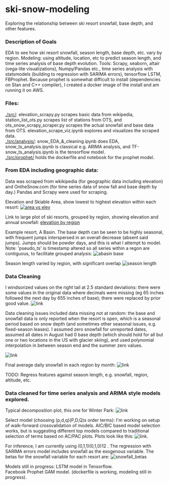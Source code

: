 # ski-snow-modeling
Exploring the relationship between ski resort snowfall, base depth, and other features. 

### Description of Goals
EDA to see how ski resort snowfall, season length, base depth, etc. vary by region. Modeling: using altitude, location, etc to predict season length, and time series analysis of base depth evolution.
Tools: Scrapy, seaborn, altair (vega-lite visualizations), Numpy/Pandas etc., time series analysis with statsmodels (building to regression with SARIMA errors), tensorflow LSTM, FBProphet. Because prophet is somewhat difficult to install (dependencies on Stan and C++ compiler), I created a docker image of the install and am running it on AWS. 

### Files:
[./src/](./src/): elevation_scrapy.py scrapes basic data from wikipedia, station_list_ots.py scrapes list of stations from OTS, and ots_snow_scrapy_scraper.py scrapes the actual snowfall and base data from OTS. elevation_scrape_viz.ipynb explores and visualizes the scraped data.  
[./src/analysis/](./src/analysis/): snow_EDA_&_cleaning.ipynb does EDA, snow_ts_analysis.ipynb is classical e.g. ARIMA analysis, and TF-snow_ts_analysis.ipynb is the tensorflow model.  
[./src/prophet/](./src/prophet/) holds the dockerfile and notebook for the prophet model.

### From EDA including geographic data:
Data was scraped from wkikipedia (for geographic data including elevation) and OntheSnow.com (for time series data of snow fall and base depth by day.) Pandas and Scrapy were used for scraping. 

Elevation and Skiable Area, show lowest to highest elevation within each resort: [![area vs elev](./resources/elevation_vs_area.png)](https://rawcdn.githack.com/chrisoyer/ski-snow-modeling/dbed27325d79cea4744d246df3ae58258a8025d4/resources/elevation_area.html "Click for interactive version")

Link to large plot of ski resorts, grouped by region, showing elevation and annual snowfall: [elevation by region](https://rawcdn.githack.com/chrisoyer/ski-snow-modeling/dbed27325d79cea4744d246df3ae58258a8025d4/resources/altitude_and_snowfall_by_region.html "Click for interactive version")

Example resort, A Basin. The base depth can be seen to be highly seasonal, with frequent jumps interspersed in an overall decrease (absent said jumps). Jumps should be powder days, and this is what I attempt to model. Note: 'pseudo_ts' is timestamp altered so all series within a regon are contiguous, to facilitate grouped analysis: ![abasin base](./resources/Abasin_viz.png)

Season length varied by region, with significant overlap ![season length](./resources/season_length.png)

### Data Cleaning
I windsorized values on the right tail at 2.5 standard deviations: there were some values in the original data where decimals were missing (eg 65 inches followed the next day by 655 inches of base); there were replaced by prior good value. 
![link](./resources/log_base.png)

Data cleaning issues included data missing not at random: the base and snowfall data is only reported when the resort is open, which is a seasonal period based on snow depth (and sometimes other seasonal issues, e.g. fixed-season leases). I assumed zero snowfall for unreported dates, assumed all dates in August had 0 base depth (which should hold for all but one or two locations in the US with glacier skiing), and used polynomial interpolation in between season end and the summer zero values. 

![link](./resources/interpolated_data.png)

Final average daily snowfall in each region by month: ![link](./resources/daily_snowfall.png)

TODO: Regress features against season length, e.g. snowfall, region, altitude, etc. 

### Data cleaned for time series analysis and ARIMA style models explored. 

Typical decomposition plot, this one for Winter Park: ![link](./resources/WP_decomposition.png)

Select model (choosing (p,d,q)(P,D,Q)s order terms): I'm working on setup of walk-forward crossvalidation of models. AIC/BIC based model selection works, but is suggesting different top models compared to traditional selection of terms based on AC/PAC plots. Plots look like this:
![link](./resources/AC_PAC.png). 

For inference, I am currently using (0,1,1)(0,1,0)12 . The regression with SARIMA errors model includes snowfall as the exogenous variable. The betas for the snowfall variable for each resort are: ![snowfall_betas](./resources/snowfall_beta.png) 

Models still in progress: LSTM model in Tensorflow.  
Facebook Prophet GAM model. (dockerfile is working, modeling still in progress).

